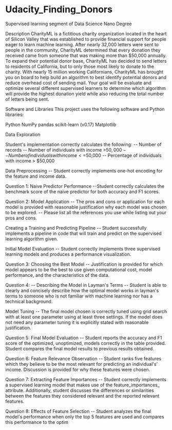 # Udacity_Finding_Donors
Supervised learning segment of Data Science Nano Degree

Description
CharityML is a fictitious charity organization located in the heart of Silicon Valley that was established to provide financial support for people eager to learn machine learning. After nearly 32,000 letters were sent to people in the community, CharityML determined that every donation they received came from someone that was making more than $50,000 annually. To expand their potential donor base, CharityML has decided to send letters to residents of California, but to only those most likely to donate to the charity. With nearly 15 million working Californians, CharityML has brought you on board to help build an algorithm to best identify potential donors and reduce overhead cost of sending mail. Your goal will be evaluate and optimize several different supervised learners to determine which algorithm will provide the highest donation yield while also reducing the total number of letters being sent.

Software and Libraries
This project uses the following software and Python libraries:

Python
NumPy
pandas
scikit-learn (v0.17)
Matplotlib

Data Exploration

Student's implementation correctly calculates the following:
-- Number of records
-- Number of individuals with income >$50,000
-- Number of individuals with income <=$50,000
-- Percentage of individuals with income > $50,000

Data Preprocessing
-- Student correctly implements one-hot encoding for the feature and income data.

Question 1:
Naive Predictor Performance
--Student correctly calculates the benchmark score of the naive predictor for both accuracy and F1 scores.

Question 2:
Model Application
-- The pros and cons or application for each model is provided with reasonable justification why each model was chosen to be explored.
-- Please list all the references you use while listing out your pros and cons.

Creating a Training and Predicting Pipeline
-- Student successfully implements a pipeline in code that will train and predict on the supervised learning algorithm given.

Initial Model Evaluation
-- Student correctly implements three supervised learning models and produces a performance visualization.

Question 3:
Choosing the Best Model
-- Justification is provided for which model appears to be the best to use given computational cost, model performance, and the characteristics of the data.

Question 4:
-- Describing the Model in Layman's Terms
-- Student is able to clearly and concisely describe how the optimal model works in layman's terms to someone who is not familiar with machine learning nor has a technical background.

Model Tuning
-- The final model chosen is correctly tuned using grid search with at least one parameter using at least three settings. If the model does not need any parameter tuning it is explicitly stated with reasonable justification.

Question 5:
Final Model Evaluation
-- Student reports the accuracy and F1 score of the optimized, unoptimized, models correctly in the table provided. Student compares the final model results to previous results obtained.

Question 6:
Feature Relevance Observation
-- Student ranks five features which they believe to be the most relevant for predicting an individual's’ income. Discussion is provided for why these features were chosen.

Question 7:
Extracting Feature Importances
-- Student correctly implements a supervised learning model that makes use of the feature_importances_ attribute. Additionally, student discusses the differences or similarities between the features they considered relevant and the reported relevant features.

Question 8:
Effects of Feature Selection
-- Student analyzes the final model's performance when only the top 5 features are used and compares this performance to the optim
